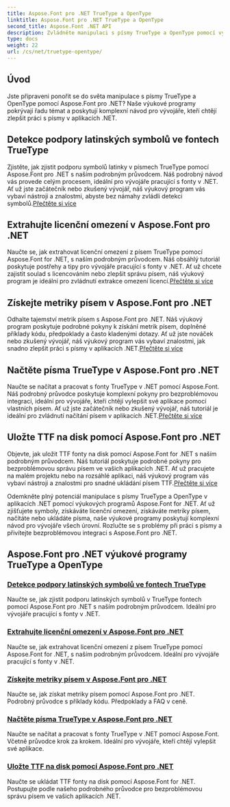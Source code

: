 ```yaml
---
title: Aspose.Font pro .NET TrueType a OpenType
linktitle: Aspose.Font pro .NET TrueType a OpenType
second_title: Aspose.Font .NET API
description: Zvládněte manipulaci s písmy TrueType a OpenType pomocí výukových programů Aspose.Font for .NET. Naučte se detekovat symboly, extrahovat licenční omezení. načíst a uložit písma.
type: docs
weight: 22
url: /cs/net/truetype-opentype/
---
```


## Úvod

Jste připraveni ponořit se do světa manipulace s písmy TrueType a OpenType pomocí Aspose.Font pro .NET? Naše výukové programy pokrývají řadu témat a poskytují komplexní návod pro vývojáře, kteří chtějí zlepšit práci s písmy v aplikacích .NET.

## Detekce podpory latinských symbolů ve fontech TrueType

Zjistěte, jak zjistit podporu symbolů latinky v písmech TrueType pomocí Aspose.Font pro .NET s naším podrobným průvodcem. Náš podrobný návod vás provede celým procesem, ideální pro vývojáře pracující s fonty v .NET. Ať už jste začátečník nebo zkušený vývojář, náš výukový program vás vybaví nástroji a znalostmi, abyste bez námahy zvládli detekci symbolů.[Přečtěte si více](./detect-latin-symbols-support-truetype-fonts/)

## Extrahujte licenční omezení v Aspose.Font pro .NET

 Naučte se, jak extrahovat licenční omezení z písem TrueType pomocí Aspose.Font for .NET, s naším podrobným průvodcem. Náš obsáhlý tutoriál poskytuje postřehy a tipy pro vývojáře pracující s fonty v .NET. Ať už chcete zajistit soulad s licencováním nebo zlepšit správu písem, náš výukový program je ideální pro zvládnutí extrakce omezení licencí.[Přečtěte si více](./extract-license-restrictions/)

## Získejte metriky písem v Aspose.Font pro .NET

Odhalte tajemství metrik písem s Aspose.Font pro .NET. Náš výukový program poskytuje podrobné pokyny k získání metrik písem, doplněné příklady kódu, předpoklady a často kladenými dotazy. Ať už jste nováček nebo zkušený vývojář, náš výukový program vás vybaví znalostmi, jak snadno zlepšit práci s písmy v aplikacích .NET.[Přečtěte si více](./get-font-metrics/)

## Načtěte písma TrueType v Aspose.Font pro .NET

 Naučte se načítat a pracovat s fonty TrueType v .NET pomocí Aspose.Font. Náš podrobný průvodce poskytuje komplexní pokyny pro bezproblémovou integraci, ideální pro vývojáře, kteří chtějí vylepšit své aplikace pomocí vlastních písem. Ať už jste začátečník nebo zkušený vývojář, náš tutoriál je ideální pro zvládnutí načítání písem v aplikacích .NET.[Přečtěte si více](./load-truetype-fonts/)

## Uložte TTF na disk pomocí Aspose.Font pro .NET

Objevte, jak uložit TTF fonty na disk pomocí Aspose.Font for .NET s naším podrobným průvodcem. Náš tutoriál poskytuje podrobné pokyny pro bezproblémovou správu písem ve vašich aplikacích .NET. Ať už pracujete na malém projektu nebo na rozsáhlé aplikaci, náš výukový program vás vybaví nástroji a znalostmi pro snadné ukládání písem TTF.[Přečtěte si více](./save-ttf-to-disc/)

Odemkněte plný potenciál manipulace s písmy TrueType a OpenType v aplikacích .NET pomocí výukových programů Aspose.Font for .NET. Ať už zjišťujete symboly, získáváte licenční omezení, získáváte metriky písem, načítáte nebo ukládáte písma, naše výukové programy poskytují komplexní návod pro vývojáře všech úrovní. Rozlučte se s problémy při práci s písmy a přivítejte bezproblémovou integraci s Aspose.Font pro .NET. 
## Aspose.Font pro .NET výukové programy TrueType a OpenType
### [Detekce podpory latinských symbolů ve fontech TrueType](./detect-latin-symbols-support-truetype-fonts/)
Naučte se, jak zjistit podporu latinských symbolů v TrueType fontech pomocí Aspose.Font pro .NET s naším podrobným průvodcem. Ideální pro vývojáře pracující s fonty v .NET.
### [Extrahujte licenční omezení v Aspose.Font pro .NET](./extract-license-restrictions/)
Naučte se, jak extrahovat licenční omezení z písem TrueType pomocí Aspose.Font for .NET, s naším podrobným průvodcem. Ideální pro vývojáře pracující s fonty v .NET.
### [Získejte metriky písem v Aspose.Font pro .NET](./get-font-metrics/)
Naučte se, jak získat metriky písem pomocí Aspose.Font pro .NET. Podrobný průvodce s příklady kódu. Předpoklady a FAQ v ceně.
### [Načtěte písma TrueType v Aspose.Font pro .NET](./load-truetype-fonts/)
Naučte se načítat a pracovat s fonty TrueType v .NET pomocí Aspose.Font. Včetně průvodce krok za krokem. Ideální pro vývojáře, kteří chtějí vylepšit své aplikace.
### [Uložte TTF na disk pomocí Aspose.Font pro .NET](./save-ttf-to-disc/)
Naučte se ukládat TTF fonty na disk pomocí Aspose.Font for .NET. Postupujte podle našeho podrobného průvodce pro bezproblémovou správu písem ve vašich aplikacích .NET.